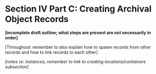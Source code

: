 # Section IV Part C: Creating Archival Object Records

**[incomplete draft outline; what steps are present are not necessarily in order]**

[Throughout: remember to also explain how to spawn records from other records and how to link records to each other]

*[notes re: instances, remember to link to creating locations/containers subsection]*
